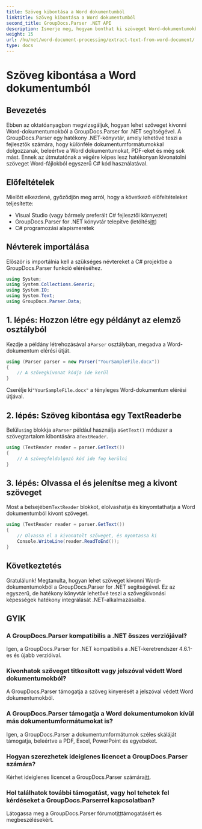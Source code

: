 ```yaml
---
title: Szöveg kibontása a Word dokumentumból
linktitle: Szöveg kibontása a Word dokumentumból
second_title: GroupDocs.Parser .NET API
description: Ismerje meg, hogyan bonthat ki szöveget Word-dokumentumokból a GroupDocs.Parser for .NET segítségével. Lépésről lépésre útmutató kódpéldákkal.
weight: 15
url: /hu/net/word-document-processing/extract-text-from-word-document/
type: docs
---
```

# Szöveg kibontása a Word dokumentumból

## Bevezetés
Ebben az oktatóanyagban megvizsgáljuk, hogyan lehet szöveget kivonni Word-dokumentumokból a GroupDocs.Parser for .NET segítségével. A GroupDocs.Parser egy hatékony .NET-könyvtár, amely lehetővé teszi a fejlesztők számára, hogy különféle dokumentumformátumokkal dolgozzanak, beleértve a Word dokumentumokat, PDF-eket és még sok mást. Ennek az útmutatónak a végére képes lesz hatékonyan kivonatolni szöveget Word-fájlokból egyszerű C# kód használatával.
## Előfeltételek
Mielőtt elkezdené, győződjön meg arról, hogy a következő előfeltételeket teljesítette:
- Visual Studio (vagy bármely preferált C# fejlesztői környezet)
-  GroupDocs.Parser for .NET könyvtár telepítve (letöltés[itt](https://releases.groupdocs.com/parser/net/))
- C# programozási alapismeretek

## Névterek importálása
Először is importálnia kell a szükséges névtereket a C# projektbe a GroupDocs.Parser funkció eléréséhez.
```csharp
using System;
using System.Collections.Generic;
using System.IO;
using System.Text;
using GroupDocs.Parser.Data;
```
## 1. lépés: Hozzon létre egy példányt az elemző osztályból
 Kezdje a példány létrehozásával a`Parser` osztályban, megadva a Word-dokumentum elérési útját.
```csharp
using (Parser parser = new Parser("YourSampleFile.docx"))
{
    // A szövegkivonat kódja ide kerül
}
```
 Cserélje ki`"YourSampleFile.docx"` a tényleges Word-dokumentum elérési útjával.
## 2. lépés: Szöveg kibontása egy TextReaderbe
 Belül`using` blokkja a`Parser` például használja a`GetText()` módszer a szövegtartalom kibontására a`TextReader`.
```csharp
using (TextReader reader = parser.GetText())
{
    // A szövegfeldolgozó kód ide fog kerülni
}
```
## 3. lépés: Olvassa el és jelenítse meg a kivont szöveget
 Most a belsejében`TextReader` blokkot, elolvashatja és kinyomtathatja a Word dokumentumból kivont szöveget.
```csharp
using (TextReader reader = parser.GetText())
{
    // Olvassa el a kivonatolt szöveget, és nyomtassa ki
    Console.WriteLine(reader.ReadToEnd());
}
```

## Következtetés
Gratulálunk! Megtanulta, hogyan lehet szöveget kivonni Word-dokumentumokból a GroupDocs.Parser for .NET segítségével. Ez az egyszerű, de hatékony könyvtár lehetővé teszi a szövegkivonási képességek hatékony integrálását .NET-alkalmazásaiba.

## GYIK
### A GroupDocs.Parser kompatibilis a .NET összes verziójával?
Igen, a GroupDocs.Parser for .NET kompatibilis a .NET-keretrendszer 4.6.1-es és újabb verzióival.
### Kivonhatok szöveget titkosított vagy jelszóval védett Word dokumentumokból?
A GroupDocs.Parser támogatja a szöveg kinyerését a jelszóval védett Word dokumentumokból.
### A GroupDocs.Parser támogatja a Word dokumentumokon kívül más dokumentumformátumokat is?
Igen, a GroupDocs.Parser a dokumentumformátumok széles skáláját támogatja, beleértve a PDF, Excel, PowerPoint és egyebeket.
### Hogyan szerezhetek ideiglenes licencet a GroupDocs.Parser számára?
 Kérhet ideiglenes licencet a GroupDocs.Parser számára[itt](https://purchase.groupdocs.com/temporary-license/).
### Hol találhatok további támogatást, vagy hol tehetek fel kérdéseket a GroupDocs.Parserrel kapcsolatban?
 Látogassa meg a GroupDocs.Parser fórumot[itt](https://forum.groupdocs.com/c/parser/17)támogatásért és megbeszélésekért.